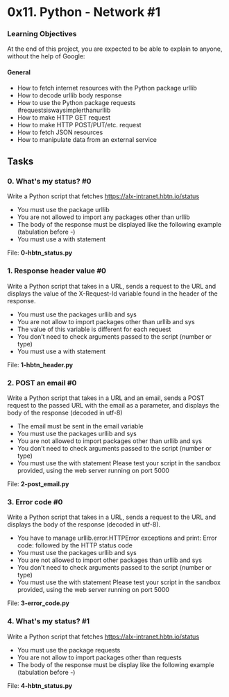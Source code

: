 # 0x11. Python - Network #1

### Learning Objectives
At the end of this project, you are expected to be able to explain to anyone, without the help of Google:

#### General
* How to fetch internet resources with the Python package urllib
* How to decode urllib body response
* How to use the Python package requests #requestsiswaysimplerthanurllib
* How to make HTTP GET request
* How to make HTTP POST/PUT/etc. request
* How to fetch JSON resources
* How to manipulate data from an external service


## Tasks

### 0. What's my status? #0

Write a Python script that fetches https://alx-intranet.hbtn.io/status

* You must use the package urllib
* You are not allowed to import any packages other than urllib
* The body of the response must be displayed like the following example (tabulation before -)
* You must use a with statement

File: <b>0-hbtn_status.py</b>


### 1. Response header value #0

Write a Python script that takes in a URL, sends a request to the URL and displays the value of the X-Request-Id variable found in the header of the response.

* You must use the packages urllib and sys
* You are not allow to import packages other than urllib and sys
* The value of this variable is different for each request
* You don’t need to check arguments passed to the script (number or type)
* You must use a with statement

File: <b>1-hbtn_header.py</b>


### 2. POST an email #0

Write a Python script that takes in a URL and an email, sends a POST request to the passed URL with the email as a parameter, and displays the body of the response (decoded in utf-8)

* The email must be sent in the email variable
* You must use the packages urllib and sys
* You are not allowed to import packages other than urllib and sys
* You don’t need to check arguments passed to the script (number or type)
* You must use the with statement
Please test your script in the sandbox provided, using the web server running on port 5000

File: <b>2-post_email.py</b>


### 3. Error code #0

Write a Python script that takes in a URL, sends a request to the URL and displays the body of the response (decoded in utf-8).

* You have to manage urllib.error.HTTPError exceptions and print: Error code: followed by the HTTP status code
* You must use the packages urllib and sys
* You are not allowed to import other packages than urllib and sys
* You don’t need to check arguments passed to the script (number or type)
* You must use the with statement
Please test your script in the sandbox provided, using the web server running on port 5000

File: <b>3-error_code.py</b>


### 4. What's my status? #1

Write a Python script that fetches https://alx-intranet.hbtn.io/status

* You must use the package requests
* You are not allow to import packages other than requests
* The body of the response must be display like the following example (tabulation before -)

File: <b>4-hbtn_status.py</b>

